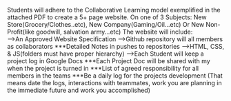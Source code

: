 Students will adhere to the Collaborative Learning model exemplified in the attached PDF to create a 5+ page website.
On one of 3 Subjects: New Store(Grocery/Clothes..etc), New Company(Gaming/Oil...etc) Or New Non-Profit(like goodwill, salvation army...etc)
The website will include: 
<br>
-->An Approved Website Specification 
-->Github repository will all members as collaborators
    ***Detailed Notes in pushes to repositories
-->HTML, CSS, & JS(folders must have proper hierarchy)
-->Each Student will keep a project log in Google Docs
   ***Each Project Doc will be shared with my when the project is turned in
   ***List of agreed responsibility for all members in the teams 
   ***Be a daily log for the projects development (That means date the logs, interactions with teammates, work you are planning in the immediate future and work you accomplished)
